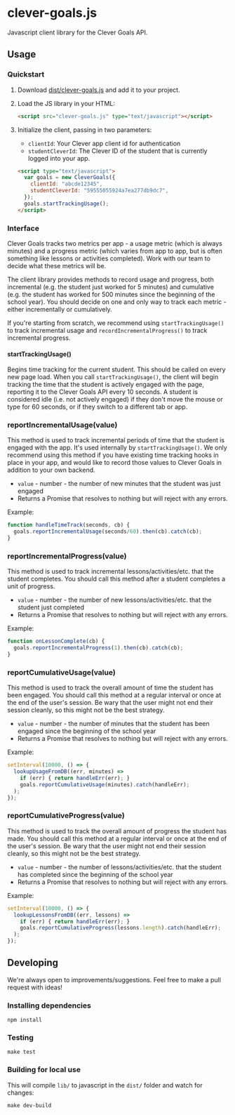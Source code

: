 # clever-goals.js

Javascript client library for the Clever Goals API.

## Usage

### Quickstart

1. Download [dist/clever-goals.js](./dist/clever-goals.js) and add it to your project.

2. Load the JS library in your HTML:

    ```html
    <script src="clever-goals.js" type="text/javascript"></script>
    ```

3. Initialize the client, passing in two parameters:
    - `clientId`: Your Clever app client id for authentication
    - `studentCleverId`: The Clever ID of the student that is currently logged into your app.

    ```html
    <script type="text/javascript">
      var goals = new CleverGoals({
        clientId: "abcde12345",
        studentCleverId: "59555055924a7ea277db9dc7",
      });
      goals.startTrackingUsage();
    </script>
    ```


### Interface

Clever Goals tracks two metrics per app - a usage metric (which is always minutes) and a progress metric (which varies from app to app, but is often something like lessons or activities completed). Work with our team to decide what these metrics will be.

The client library provides methods to record usage and progress, both incremental (e.g. the student just worked for 5 minutes) and cumulative (e.g. the student has worked for 500 minutes since the beginning of the school year). You should decide on one and only way to track each metric - either incrementally or cumulatively.

If you're starting from scratch, we recommend using `startTrackingUsage()` to track incremental usage and `recordIncrementalProgress()` to track incremental progress.

#### startTrackingUsage()

Begins time tracking for the current student. This should be called on every new page load. When you call `startTrackingUsage()`, the client will begin tracking the time that the student is actively engaged with the page, reporting it to the Clever Goals API every 10 seconds. A student is considered idle (i.e. not actively engaged) if they don't move the mouse or type for 60 seconds, or if they switch to a different tab or app.

### reportIncrementalUsage(value)

This method is used to track incremental periods of time that the student is engaged with the app. It's used internally by `startTrackingUsage()`. We only recommend using this method if you have existing time tracking hooks in place in your app, and would like to record those values to Clever Goals in addition to your own backend.

- `value` - number - the number of new minutes that the student was just engaged
- Returns a Promise that resolves to nothing but will reject with any errors.

Example:

```js
function handleTimeTrack(seconds, cb) {
  goals.reportIncrementalUsage(seconds/60).then(cb).catch(cb);
}
```

### reportIncrementalProgress(value)

This method is used to track incremental lessons/activities/etc. that the student completes. You should call this method after a student completes a unit of progress.

- `value` - number - the number of new lessons/activities/etc. that the student just completed
- Returns a Promise that resolves to nothing but will reject with any errors.

Example:

```js
function onLessonComplete(cb) {
  goals.reportIncrementalProgress(1).then(cb).catch(cb);
}
```

### reportCumulativeUsage(value)

This method is used to track the overall amount of time the student has been engaged. You should call this method at a regular interval or once at the end of the user's session. Be wary that the user might not end their session cleanly, so this might not be the best strategy.

- `value` - number - the number of minutes that the student has been engaged since the beginning of the school year
- Returns a Promise that resolves to nothing but will reject with any errors.

Example:

```js
setInterval(10000, () => {
  lookupUsageFromDB((err, minutes) =>
    if (err) { return handleErr(err); }
    goals.reportCumulativeUsage(minutes).catch(handleErr);
  );
});
```

### reportCumulativeProgress(value)

This method is used to track the overall amount of progress the student has made. You should call this method at a regular interval or once at the end of the user's session. Be wary that the user might not end their session cleanly, so this might not be the best strategy.

- `value` - number - the number of lessons/activities/etc. that the student has completed since the beginning of the school year
- Returns a Promise that resolves to nothing but will reject with any errors.

Example:

```js
setInterval(10000, () => {
  lookupLessonsFromDB((err, lessons) =>
    if (err) { return handleErr(err); }
    goals.reportCumulativeProgress(lessons.length).catch(handleErr);
  );
});
```

## Developing

We're always open to improvements/suggestions. Feel free to make a pull request with ideas!

### Installing dependencies

    npm install

### Testing

    make test

### Building for local use

This will compile `lib/` to javascript in the `dist/` folder and watch for changes:

    make dev-build
